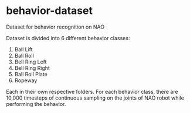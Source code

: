 # behavior-dataset
Dataset for behavior recognition on NAO

Dataset is divided into 6 different behavior classes:
 1. Ball Lift
 2. Ball Roll
 3. Bell Ring Left
 4. Bell Ring Right
 5. Ball Roll Plate
 6. Ropeway
 
Each in their own respective folders.
For each behavior class, there are 10,000 timesteps of continuous sampling on the joints of NAO robot while performing the behavior.
